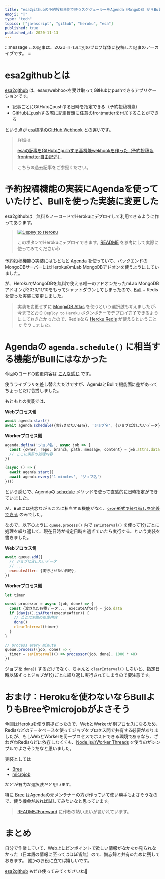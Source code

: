 ```yaml
---
title: "esa2githubの予約投稿機能で使うスケジューラーをAgenda（MongoDB）からBull（Redis）に移行したときにやったこと"
emoji: "🐙"
type: "tech"
topics: ["javascript", "github", "heroku", "esa"]
published: true
published_at: 2020-11-13
---
```


:::message
この記事は、2020-11-13に別のブログ媒体に投稿した記事のアーカイブです。
:::

# esa2githubとは

[esa2github](https://github.com/ttskch/esa2github) は、esaのwebhookを受け取ってGitHubにpushできるアプリケーションです。

* 記事ごとにGitHubにpushする日時を指定できる（予約投稿機能）
* GitHubにpushする際に記事冒頭に任意のfrontmatterを付加することができる

という点が [esa標準のGitHub Webhook](https://docs.esa.io/posts/176) との違いです。

> 詳細は
> 
> [esaの記事をGitHubにpushする高機能webhookを作った（予約投稿＆frontmatter自由記述）](https://zenn.dev/ttskch/articles/7423c0ab5104fd)
> 
> こちらの過去記事をご参照ください。

# 予約投稿機能の実装にAgendaを使っていたけど、Bullを使った実装に変更した

esa2githubは、無料＆ノーコードでHerokuにデプロイして利用できるように作ってあります。

> [![Deploy to Heroku](https://camo.githubusercontent.com/6979881d5a96b7b18a057083bb8aeb87ba35fc279452e29034c1e1c49ade0636/68747470733a2f2f7777772e6865726f6b7563646e2e636f6d2f6465706c6f792f627574746f6e2e737667)](https://heroku.com/deploy?template=https://github.com/ttskch/esa2github)
>
> このボタンでHerokuにデプロイできます。[README](https://github.com/ttskch/esa2github) を参考にして実際に使ってみてください👍

予約投稿機能の実装にはもともと [Agenda](https://github.com/agenda/agenda) を使っていて、バックエンドのMongoDBサーバーにはHerokuのmLab MongoDBアドオンを使うようにしていました。

が、HerokuでMongoDBを無料で使える唯一のアドオンだったmLab MongoDBアドオンが2020/11/10をもってシャットダウンしてしまったので、[Bull](https://github.com/OptimalBits/bull) + Redisを使った実装に変更しました。

> 実装を変更せずに [MongoDB Atlas](https://www.mongodb.com/cloud/atlas) を使うという選択肢も考えましたが、今までどおり `Deploy to Heroku` ボタンポチーでデプロイ完了できるようにしておきたかったので、Redisなら [Heroku Redis](https://elements.heroku.com/addons/heroku-redis) が使えるということで そうしました。

# Agendaの `agenda.schedule()` に相当する機能がBullにはなかった

今回のコードの変更内容は [こんな感じ](https://github.com/ttskch/esa2github/commit/1bbf6707e8a4db2e71861cabe01f5168a5bf7d43) です。

使うライブラリを差し替えただけですが、AgendaとBullで機能面に差があってちょっとだけ苦労しました。

もともとの実装では、

**Webプロセス側**

```js
await agenda.start()
await agenda.schedule({実行させたい日時}, 'ジョブ名', {ジョブに渡したいデータ})
```

**Workerプロセス側**

```js
agenda.define('ジョブ名', async job => {
  const {owner, repo, branch, path, message, content} = job.attrs.data
  // ここに実際の処理内容
})

(async () => {
  await agenda.start()
  await agenda.every('1 minutes', 'ジョブ名')
})()
```

という感じで、Agendaの [schedule](https://github.com/agenda/agenda#schedulewhen-name-data) メソッドを使って直感的に日時指定ができていました。

が、Bullには残念ながらこれに相当する機能がなく、[cron形式で繰り返しを定義できる](https://github.com/OptimalBits/bull#repeated-jobs) のみでした。

なので、以下のように `queue.process()` 内で `setInterval()` を使って1分ごとに処理を繰り返して、現在日時が指定日時を過ぎていたら実行する、という実装を書きました。

**Webプロセス側**

```js
await queue.add({
  // ジョブに渡したいデータ
  // ...
  executeAfter: {実行させたい日時},
})
```

**Workerプロセス側**

```js
let timer

const processor = async (job, done) => {
  const {渡された各種データ..., executeAfter} = job.data
  if (dayjs().isAfter(executeAfter)) {
    // ここに実際の処理内容
    done()
    clearInterval(timer)
  }
}

// process every minute
queue.process((job, done) => {
  timer = setInterval(() => processor(job, done), 1000 * 60)
})
```

ジョブを `done()` するだけでなく、ちゃんと `clearInterval()` しないと、指定日時以降ずっとジョブが1分ごとに繰り返し実行されてしまうので要注意です。

# おまけ：Herokuを使わないならBullよりもBreeやmicrojobがよさそう

今回はHerokuを使う前提だったので、WebとWorkerが別プロセスになるため、Redisなどのデータベースを使ってジョブをプロセス間で共有する必要がありましたが、もしWebとWorkerを同一プロセスでホストできる環境であるなら、ざわざわRedisなどに依存しなくても、[Node.jsのWorker Threads](https://nodejs.org/api/worker_threads.html#worker_threads_worker_threads) を使うのがシンプルでよさそうだなと思いました。

実装としては

* [Bree](https://github.com/breejs/bree)
* [microjob](https://github.com/wilk/microjob) 

などが有力な選択肢だと思います。

特に [Bree](https://github.com/breejs/bree) はAgendaの元メンテナーの方が作っていて使い勝手もよさそうなので、使う機会があれば試してみたいなと思っています。

> [README#Foreward](https://github.com/breejs/bree#foreword) に作者の熱い思いが書かれています。

# まとめ

自分で作業していて、Web上にピンポイントで欲しい情報がなかなか見られなかった（日本語の情報に至ってはほぼ皆無）ので、備忘録と共有のために残しておきます。
誰かのお役に立てば嬉しいです。

[esa2github](https://github.com/ttskch/esa2github) もぜひ使ってみてくださいね🙌
